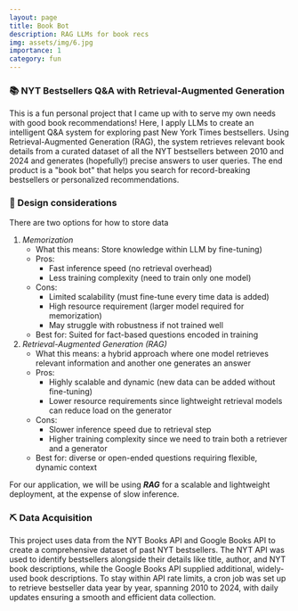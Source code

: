 ```yaml
---
layout: page
title: Book Bot
description: RAG LLMs for book recs
img: assets/img/6.jpg
importance: 1
category: fun
---
```


### 📚 NYT Bestsellers Q&A with Retrieval-Augmented Generation

This is a fun personal project that I came up with to serve my own needs with good book recommendations! Here, I apply LLMs to create an intelligent Q&A system for exploring past New York Times bestsellers. Using Retrieval-Augmented Generation (RAG), the system retrieves relevant book details from a curated dataset of all the NYT bestsellers between 2010 and 2024 and generates (hopefully!) precise answers to user queries. The end product is a "book bot" that helps you search for record-breaking bestsellers or personalized recommendations.

### 🤔 Design considerations

There are two options for how to store data 

1. *Memorization* 
    - What this means: Store knowledge within LLM by fine-tuning)
    - Pros:
        - Fast inference speed (no retrieval overhead)
        - Less training complexity (need to train only one model)
    - Cons:
        - Limited scalability (must fine-tune every time data is added)
        - High resource requirement (larger model required for memorization)
        - May struggle with robustness if not trained well
    - Best for: Suited for fact-based questions encoded in training
2. *Retrieval-Augmented Generation (RAG)* 
    - What this means: a hybrid approach where one model retrieves relevant information and another one generates an answer
    - Pros:
        - Highly scalable and dynamic (new data can be added without fine-tuning)
        - Lower resource requirements since lightweight retrieval models can reduce load on the generator
    - Cons:
        - Slower inference speed due to retrieval step
        - Higher training complexity since we need to train both a retriever and a generator
    - Best for: diverse or open-ended questions requiring flexible, dynamic context

For our application, we will be using ***RAG*** for a scalable and lightweight deployment, at the expense of slow inference. 

### ⛏️ Data Acquisition

This project uses data from the NYT Books API and Google Books API to create a comprehensive dataset of past NYT bestsellers. The NYT API was used to identify bestsellers alongside their details like title, author, and NYT book descriptions, while the Google Books API supplied additional, widely-used book descriptions. To stay within API rate limits, a cron job was set up to retrieve bestseller data year by year, spanning 2010 to 2024, with daily updates ensuring a smooth and efficient data collection.

